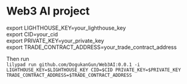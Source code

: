 # Web3 AI project

export LIGHTHOUSE_KEY=your_lighthouse_key \
export CID=your_cid \
export PRIVATE_KEY=your_private_key\
export TRADE_CONTRACT_ADDRESS=your_trade_contract_address

Then run \
```lilypad run github.com/DogukanGun/Web3AI:0.0.1 -i LIGHTHOUSE_KEY=$LIGHTHOUSE_KEY CID=$CID PRIVATE_KEY=$PRIVATE_KEY TRADE_CONTRACT_ADDRESS=$TRADE_CONTRACT_ADDRESS```

